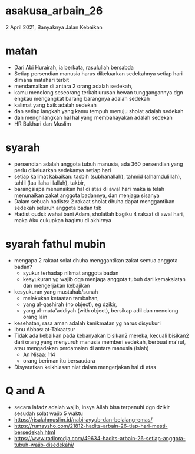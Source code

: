 # asakusa_arbain_26
2 April 2021,
Banyaknya Jalan Kebaikan

# matan
* Dari Abi Hurairah, ia berkata, rasulullah bersabda
* Setiap persendian manusia harus dikeluarkan sedekahnya setiap hari dimana matahari
  terbit
* mendamaikan di antara 2 orang adalah sedekah,
* kamu menolong seseorang terkait urusan hewan tunggangannya dgn engkau mengangkat
  barang barangnya adalah sedekah
* kalimat yang baik adalah sedekah
* dan setiap langkah yang kamu tempuh menuju sholat adalah sedekah
* dan menghilangkan hal hal yang membahayakan adalah sedekah
* HR Bukhari dan Muslim

# syarah
* persendian adalah anggota tubuh manusia, ada 360 persendian yang perlu dikeluarkan
  sedekanya setiap hari
* setiap kalimat kabaikan: tasbih (subhanallah), tahmid (alhamdulillah), 
  tahlil (laa ilaha illallah), takbir,
* barangsiapa menunaikan hal di atas di awal hari maka ia telah menunaikan zakat
  anggota badannya, dan menjaga sisanya
* Dalam sebuah hadists: 2 rakaat sholat dhuha dapat menggantikan sedekah seluruh
  anggota badan tsb
* Hadist qudsi: wahai bani Adam, sholatlah bagiku 4 rakaat di awal hari,
  maka Aku cukupkan bagimu di akhirnya
  
# syarah fathul mubin
* mengapa 2 rakaat solat dhuha menggantikan zakat semua anggota badan?
  * syukur terhadap nikmat anggota badan
  * kesyukuran yg wajib dgn menjaga anggota tubuh dari kemaksiatan
    dan mengerjakan kebajikan
* kesyukuran yang mustahab/sunah
  * melakukan ketaatan tambahan, 
  * yang al-qashirah (no object), eg dzikir, 
  * yang al-muta'addiyah (with object), bersikap adil dan menolong orang lain
* kesehatan, rasa aman adalah kenikmatan yg harus disyukuri
* Ibnu Abbas: at-Takaatsur
* Tidak ada kebaikan pada kebanyakan bisikan2 mereka, kecuali bisikan2 dari orang
  yang menyuruh manusia memberi sedekah, berbuat ma'ruf, atau mengadakan perdamaian
  di antara manusia (islah)
  * An Nisaa: 114
  * orang beriman itu bersaudara
* Disyaratkan keikhlasan niat dalam mengerjakan hal di atas

# Q and A
* secara lafadz adalah wajib, insya Allah bisa terpenuhi dgn dzikir sesudah solat wajib 5 waktu
* https://risalahmuslim.id/nabi-ayyub-dan-belalang-emas/
* https://rumaysho.com/21812-hadits-arbain-26-tiap-hari-mesti-bersedekah.html
* https://www.radiorodja.com/49634-hadits-arbain-26-setiap-anggota-tubuh-wajib-disedekahi/
